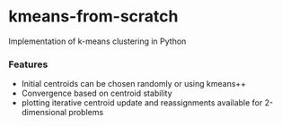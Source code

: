 # kmeans-from-scratch
Implementation of k-means clustering in Python

### Features
- Initial centroids can be chosen randomly or using kmeans++
- Convergence based on centroid stability
- plotting iterative centroid update and reassignments available for 2-dimensional problems


